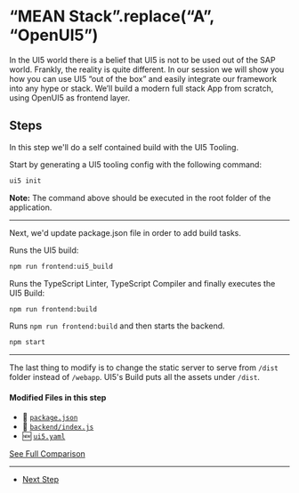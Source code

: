 # “MEAN Stack”.replace(“A”, “OpenUI5”)
  
In the UI5 world there is a belief that UI5 is not to be used out of the SAP world. Frankly, the reality is quite different.
In our session we will show you how you can use UI5 “out of the box” and easily integrate our framework into any hype or stack.
We’ll build a modern full stack App from scratch, using OpenUI5 as frontend layer.

## Steps

In this step we'll do a self contained build with the UI5 Tooling.

Start by generating a UI5 tooling config with the following command:
```bash
ui5 init
```

**Note:** The command above should be executed in the root folder of the application.

---
Next, we'd update package.json file in order to add build tasks.

Runs the UI5 build:
```bash
npm run frontend:ui5_build
```

Runs the TypeScript Linter, TypeScript Compiler and finally executes the UI5 Build: 
```bash
npm run frontend:build
```

Runs ```npm run frontend:build``` and then starts the backend. 
```bash
npm start
```
---

The last thing to modify is to change the static server to serve from ``/dist`` folder instead of ``/webapp``. UI5's Build puts all the assets under ``/dist``.

#### Modified Files in this step

- :small_orange_diamond: [``` package.json ```](https://github.com/d3xter666/ui5con-2019-mean-stack-with-ui5/compare/10_integarate_frontend_with_backend...11_frontend_self_contained_ui5_build#diff-b9cfc7f2cdf78a7f4b91a753d10865a2)
- :small_orange_diamond: [``` backend/index.js ```](https://github.com/d3xter666/ui5con-2019-mean-stack-with-ui5/compare/10_integarate_frontend_with_backend...11_frontend_self_contained_ui5_build#diff-88c27a1520c87d0681d9900173d92c57)
- :new: [``` ui5.yaml ```](https://github.com/d3xter666/ui5con-2019-mean-stack-with-ui5/compare/10_integarate_frontend_with_backend...11_frontend_self_contained_ui5_build#diff-f7cafeb3d075b6c5d28c1102cec23f52)


[See Full Comparison](https://github.com/d3xter666/ui5con-2019-mean-stack-with-ui5/compare/10_integarate_frontend_with_backend...11_frontend_self_contained_ui5_build)

---
- [Next Step](https://github.com/d3xter666/ui5con-2019-mean-stack-with-ui5/tree/12_pwa_manifest)
